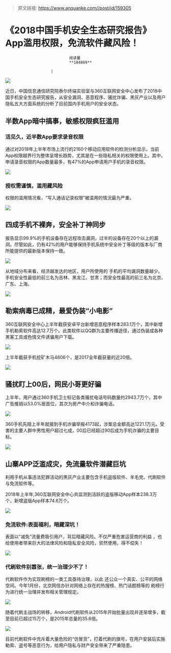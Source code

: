> 原文链接: https://www.anquanke.com//post/id/159305 


# 《2018中国手机安全生态研究报告》App滥用权限，免流软件藏风险！


                                阅读量   
                                **184869**
                            
                        |
                        
                                                                                    



[![](https://p3.ssl.qhimg.com/t01dd0768a242626d2c.png)](https://p3.ssl.qhimg.com/t01dd0768a242626d2c.png)

近日，中国信息通信研究院泰尔终端实验室与360互联网安全中心发布了2018中国手机安全生态研究报告，从安全漏洞、恶意程序、骚扰诈骗、黑灰产业以及用户隐私五大方面系统的分析了目前国内手机用户的安全状态。



## 半数App暗中搞事，敏感权限疯狂滥用

### 活见久，近半数App要求录音权限

通过对2018年上半年市场上流行的2160个移动应用软件的检测分析显示，当前App权限越界行为整体呈增长趋势，尤其是在一些隐私相关的权限使用上。其中，申请录音权限的App数量最多，有47%的App申请用户手机的录音权限。

[![](https://p4.ssl.qhimg.com/t01089721f2e57f4421.png)](https://p4.ssl.qhimg.com/t01089721f2e57f4421.png)

### 授权需谨慎，滥用藏风险

权限的滥用情况看，“写入通话记录权限”被滥用的情況最为严重。

[![](https://p5.ssl.qhimg.com/t017c90c09a96fd18e1.png)](https://p5.ssl.qhimg.com/t017c90c09a96fd18e1.png)



## 四成手机不裸奔，安全补丁神同步

报告显示99.9%的手机设备存在远程攻击漏洞，过半的设备存在20个以上的漏洞。尽管如此，仍有42%的用户能够保持手机系统中安全补丁等级的版本与厂商所能提供的最新版本保持一致。

[![](https://p1.ssl.qhimg.com/t01ce996fd56b3b0ae0.png)](https://p1.ssl.qhimg.com/t01ce996fd56b3b0ae0.png)

从地域分布来看，经济越发达的地区，用户所使用的 手机的平均漏洞数量越少。手机安全性最低的前三名为吉林、黑龙江、甘肃；而安全性最高的前三名为北京、广东、上海。

[![](https://p5.ssl.qhimg.com/t0173da1521b30846c3.png)](https://p5.ssl.qhimg.com/t0173da1521b30846c3.png)



## 勒索病毒已成精，最爱伪装“小电影”

360互联网安全中心上半年截获安卓平台新增恶意程序样本283.1万个，其中新增手机勒索软件高达12.7万个。此类软件以QQ群为主要传播途径，通过伪装成各种黑客工具或色情文件诱骗用户下载。

[![](https://p1.ssl.qhimg.com/t011858aaddec7a8f2a.png)](https://p1.ssl.qhimg.com/t011858aaddec7a8f2a.png)

上半年截获手机挖矿木马4806个，是2017全年截获量的近20倍。

[![](https://p1.ssl.qhimg.com/t0127f166271cc508fc.png)](https://p1.ssl.qhimg.com/t0127f166271cc508fc.png)



## 骚扰盯上00后，网民小哥更好骗

上半年，用户通过360手机卫士标记各类骚扰电话号码数量约2943.7万个，其中广告推销以53.0%居首位，其次为房产中介和诈骗电话。

[![](https://p5.ssl.qhimg.com/t012c308841e0eb020c.png)](https://p5.ssl.qhimg.com/t012c308841e0eb020c.png)

360手机先赔上半年就接到手机诈骗举报4173起，涉案总金额高达1221.1万元。受害的主要人群中男性用户超过七成，00后已经超过90后成为手机诈骗的主要目标。

[![](https://p0.ssl.qhimg.com/t01bed186cec42c46ba.png)](https://p0.ssl.qhimg.com/t01bed186cec42c46ba.png)



## 山寨APP泛滥成灾，免流量软件潜藏巨坑

利用手机从事违法犯罪活动的黑灰产业主要包含手机盗版软件、羊毛党、代刷软件与免流软件等。

2018年上半年,360互联网安全中心共监测到活跃的盗版移动App样本238.3万个，新增盗版App样本74.6万个。

[![](https://p1.ssl.qhimg.com/t01979d6111d2b84758.png)](https://p1.ssl.qhimg.com/t01979d6111d2b84758.png)

### 免流软件:表面福利，暗藏深坑！

表面以“减免”流量费吸引用户，背后暗藏风险。不仅严重危害运营商的利益 ，也给使用者带来巨大的法律风险和隐私安全风险，贸然使用，得不偿失！

[![](https://p2.ssl.qhimg.com/t01bb1204456bd8527b.png)](https://p2.ssl.qhimg.com/t01bb1204456bd8527b.png)

### 代刷软件别嚣张，统一治理少不了！

代刷软件作为实现刷榜的一类工具亟待治理，以此 还公众一个真实、公平的网络空间。今年1月份，北京网信办针对网络上存在的热搜榜、热门话题榜等的 刷榜行为进行统一治理并发布相关管理规定。

[![](https://p0.ssl.qhimg.com/t019a339f1f87efc079.png)](https://p0.ssl.qhimg.com/t019a339f1f87efc079.png)

随着代刷主战场的转移，Android代刷软件从2015年开始批量出现并逐渐增多，截至目前已超过15万个，是2015年总量的35.6倍。

[![](https://p3.ssl.qhimg.com/t011739300b2628afe5.png)](https://p3.ssl.qhimg.com/t011739300b2628afe5.png)

目前代刷软件中充斥着大量危险的“仿冒货”，打着代刷的旗号，在用户安装后实施勒索、盗号等恶意行为，给用户隐私与财产安全带来了严重隐患。

